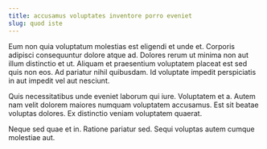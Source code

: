 ```yaml
---
title: accusamus voluptates inventore porro eveniet
slug: quod iste
---
```


Eum non quia voluptatum molestias est eligendi et unde et. Corporis adipisci consequuntur dolore atque ad. Dolores rerum ut minima non aut illum distinctio et ut. Aliquam et praesentium voluptatem placeat est sed quis non eos. Ad pariatur nihil quibusdam. Id voluptate impedit perspiciatis in aut impedit vel aut nesciunt.

Quis necessitatibus unde eveniet laborum qui iure. Voluptatem et a. Autem nam velit dolorem maiores numquam voluptatem accusamus. Est sit beatae voluptas dolores. Ex distinctio veniam voluptatem quaerat.

Neque sed quae et in. Ratione pariatur sed. Sequi voluptas autem cumque molestiae aut.
